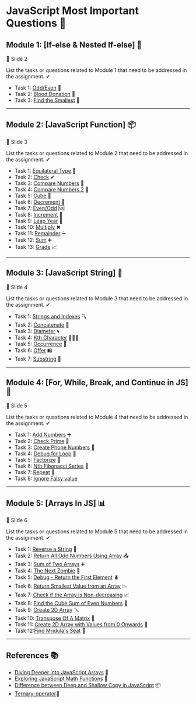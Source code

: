 # JavaScript Most Important Questions 🚀

## Module 1: [If-else & Nested If-else] 🧮
   📜 Slide 2

List the tasks or questions related to Module 1 that need to be addressed in the assignment. ✔

- Task 1: [Odd/Even](https://github.com/Kushal997-das/JavaScript-Assignment-Questions/blob/main/If-else%20Questions/Odd_even.txt) 🔄
- Task 2: [Blood Donation](https://github.com/Kushal997-das/JavaScript-Assignment-Questions/blob/main/If-else%20Questions/blooddonation.txt) 💉
- Task 3: [Find the Smallest](https://github.com/Kushal997-das/JavaScript-Assignment-Questions/blob/main/If-else%20Questions/find_smallest.txt) 🧐

-------

## Module 2: [JavaScript Function] 📦
   📜 Slide 3

List the tasks or questions related to Module 2 that need to be addressed in the assignment. ✔

- Task 1: [Equilateral Type](https://github.com/Kushal997-das/JavaScript-Assignment-Questions/blob/main/Slide3/EquilateralType.txt) 📐
- Task 2: [Check](https://github.com/Kushal997-das/JavaScript-Assignment-Questions/blob/main/Slide3/check.txt) ✔
- Task 3: [Compare Numbers](https://github.com/Kushal997-das/JavaScript-Assignment-Questions/blob/main/Slide3/comparenumber.txt) 🔢
- Task 4: [Compare Numbers 2](https://github.com/Kushal997-das/JavaScript-Assignment-Questions/blob/main/Slide3/comparenumber2.txt) 🔄
- Task 5: [Cube](https://github.com/Kushal997-das/JavaScript-Assignment-Questions/blob/main/Slide3/cube.txt) 🎲
- Task 6: [Decrement](https://github.com/Kushal997-das/JavaScript-Assignment-Questions/blob/main/Slide3/decrement.txt) 🔽
- Task 7: [Even/Odd](https://github.com/Kushal997-das/JavaScript-Assignment-Questions/blob/main/Slide3/even_odd.txt) 🆚
- Task 8: [Increment](https://github.com/Kushal997-das/JavaScript-Assignment-Questions/blob/main/Slide3/increment.txt) 🔼
- Task 9: [Leap Year](https://github.com/Kushal997-das/JavaScript-Assignment-Questions/blob/main/Slide3/leapyear.txt) 📅
- Task 10: [Multiply](https://github.com/Kushal997-das/JavaScript-Assignment-Questions/blob/main/Slide3/multiply.txt) ✖
- Task 11: [Remainder](https://github.com/Kushal997-das/JavaScript-Assignment-Questions/blob/main/Slide3/remainder.txt) ➗
- Task 12: [Sum](https://github.com/Kushal997-das/JavaScript-Assignment-Questions/blob/main/Slide3/sum.txt) ➕
- Task 13: [Grade](https://github.com/Kushal997-das/JavaScript-Assignment-Questions/blob/main/Slide3/grade.txt) 📈

-------

## Module 3: [JavaScript String] 🧵
   📜 Slide 4

List the tasks or questions related to Module 3 that need to be addressed in the assignment. ✔

- Task 1: [Strings and Indexes](https://github.com/Kushal997-das/JavaScript-Assignment-Questions/blob/main/slide4/StringsandIndexes.txt) 🔍
- Task 2: [Concatenate](https://github.com/Kushal997-das/JavaScript-Assignment-Questions/blob/main/slide4/concat.txt) 🧷
- Task 3: [Diameter](https://github.com/Kushal997-das/JavaScript-Assignment-Questions/blob/main/slide4/diameter.txt) 🌀
- Task 4: [Kth Character](https://github.com/Kushal997-das/JavaScript-Assignment-Questions/blob/main/slide4/kth_character.txt) 🧑‍🤝‍🧑
- Task 5: [Occurrence](https://github.com/Kushal997-das/JavaScript-Assignment-Questions/blob/main/slide4/occerence.txt) 🔄
- Task 6: [Offer](https://github.com/Kushal997-das/JavaScript-Assignment-Questions/blob/main/slide4/offer.txt) 🛍️
- Task 7: [Substring](https://github.com/Kushal997-das/JavaScript-Assignment-Questions/blob/main/slide4/substring.txt) 🔗

-------

## Module 4: [For, While, Break, and Continue in JS] 🔄
   📜 Slide 5

List the tasks or questions related to Module 4 that need to be addressed in the assignment. ✔

- Task 1: [Add Numbers](https://github.com/Kushal997-das/JavaScript-Assignment-Questions/blob/main/slide5/Addnumbers.txt) ➕
- Task 2: [Check Prime](https://github.com/Kushal997-das/JavaScript-Assignment-Questions/blob/main/slide5/checkprime.txt) 🌟
- Task 3: [Create Phone Numbers](https://github.com/Kushal997-das/JavaScript-Assignment-Questions/blob/main/slide5/createphonenumber.txt) 📱
- Task 4: [Debug for Loop](https://github.com/Kushal997-das/JavaScript-Assignment-Questions/blob/main/slide5/debug_forloop.txt) 🐜
- Task 5: [Factorize](https://github.com/Kushal997-das/JavaScript-Assignment-Questions/blob/main/slide5/factorize.txt) 🧪
- Task 6: [Nth Fibonacci Series](https://github.com/Kushal997-das/JavaScript-Assignment-Questions/blob/main/slide5/nth%20fibonacci%20series.txt) 🐇
- Task 7: [Repeat](https://github.com/Kushal997-das/JavaScript-Assignment-Questions/blob/main/slide5/reapeat.txt) 🔁
- Task 8: [Ignore Falsy value](https://github.com/Kushal997-das/JS-Practice-with-Resource/blob/main/slide5/ignorefalsy.txt)

-------

## Module 5: [Arrays In JS] 📊
   📜 Slide 6

List the tasks or questions related to Module 5 that need to be addressed in the assignment. ✔

- Task 1: [Reverse a String](https://github.com/Kushal997-das/JavaScript-Assignment-Questions/blob/main/slide6/reverse.txt) 🔀
- Task 2: [Return All Odd Numbers Using Array](https://github.com/Kushal997-das/JavaScript-Assignment-Questions/blob/main/slide6/return%20all%20odd%20numbers.txt) 📤
- Task 3: [Sum of Two Arrays](https://github.com/Kushal997-das/JavaScript-Assignment-Questions/blob/main/slide6/sum%20of%202%20arrays.txt) ➕
- Task 4: [The Next Zombie](https://github.com/Kushal997-das/JavaScript-Assignment-Questions/blob/main/slide6/The%20next%20zombie.txt) 🧟
- Task 5: [Debug - Return the First Element](https://github.com/Kushal997-das/JavaScript-Assignment-Questions/blob/main/slide6/%5BDebug%5D%20return%20first%20element.txt) 🪲
- Task 6: [Return Smallest Value from an Array](https://github.com/Kushal997-das/JavaScript-Assignment-Questions/blob/main/slide6/smallestvalue.txt) 📉
- Task 7: [Check if the Array is Non-decreasing](https://github.com/Kushal997-das/JavaScript-Assignment-Questions/blob/main/slide6/check%20array%20is%20non-decreasing.txt) 📈
- Task 8: [Find the Cube Sum of Even Numbers](https://github.com/Kushal997-das/JavaScript-Assignment-Questions/blob/main/slide6/cube%20sum%20of%20even%20numbers.txt) 🎲
- Task 9: [Create 2D Array](https://github.com/Kushal997-das/JavaScript-Assignment-Questions/blob/main/slide6/Create2DArray.txt) 🪛
- Task 10: [Transpose Of A Matrix](https://github.com/Kushal997-das/JavaScript-Assignment-Questions/blob/main/slide6/transpose.txt) 🔄
- Task 11: [Create 2D Array with Values from 0 Onwards](https://github.com/Kushal997-das/JavaScript-Assignment-Questions/blob/main/slide6/multidimentionarray.txt) 🚀
- Task 12:[Find Mridula's Seat](https://github.com/Kushal997-das/JS-Practice-with-Resource/blob/main/slide6/findseat.txt) 🧮

-------

## References 📚

- [Diving Deeper into JavaScript Arrays](https://kushaldas.hashnode.dev/diving-deeper-into-javascript-arrays-unleashing-their-power-and-flexibility) 🧮
- [Exploring JavaScript Math Functions](https://kushaldas.hashnode.dev/javascriptmathfunction) 🧮
- [Difference between Deep and Shallow Copy in JavaScript](https://kushaldas.hashnode.dev/difference-between-deep-and-shallow-copy-in-javascript) 📦
- [Ternary-operator](https://kushaldas.hashnode.dev/ternary-operator-in-javascript)🎲
